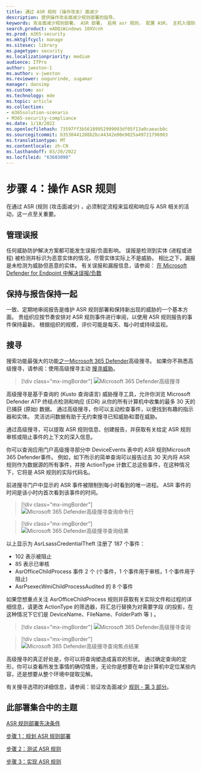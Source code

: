```yaml
---
title: 通过 ASR 规则 (操作攻击) 面减少
description: 提供操作攻击面减少规则部署的指导。
keywords: 攻击面减少规则部署， ASR 部署， 启用 asr 规则， 配置 ASR， 主机入侵防护系统， 保护规则， 反攻击规则， 反攻击， 攻击规则， 感染防护规则， Microsoft Defender for Endpoint， 配置 ASR 规则
search.product: eADQiWindows 10XVcnh
ms.prod: m365-security
ms.mktglfcycl: manage
ms.sitesec: library
ms.pagetype: security
ms.localizationpriority: medium
audience: ITPro
author: jweston-1
ms.author: v-jweston
ms.reviewer: oogunrinde, sugamar
manager: dansimp
ms.custom: asr
ms.technology: mde
ms.topic: article
ms.collection:
- m365solution-scenario
- M365-security-compliance
ms.date: 1/18/2022
ms.openlocfilehash: 73597ff3b56189952999993df05f13a0caeacb0c
ms.sourcegitcommit: b3530441288b2bc44342e00e9025a49721796903
ms.translationtype: MT
ms.contentlocale: zh-CN
ms.lasthandoff: 03/20/2022
ms.locfileid: "63683090"
---
```

# <a name="step-4-operationalize-asr-rules"></a>步骤 4：操作 ASR 规则

在通过 ASR (规则 (攻击面减少) ，必须制定流程来监视和响应与 ASR 相关的活动，这一点至关重要。

## <a name="managing-false-positives"></a>管理误报

任何威胁防护解决方案都可能发生误报/负面影响。 误报是检测到实体 (进程或进程) 被检测并标识为恶意实体的情况，尽管实体实际上不是威胁。 相比之下，漏报是未检测为威胁但恶意的实体。 有关误报和漏报信息，请参阅： [在 Microsoft Defender for Endpoint 中解决误报/负数](defender-endpoint-false-positives-negatives.md)

## <a name="keeping-up-with-reports"></a>保持与报告保持一起

一致、定期地审阅报告是维护 ASR 规则部署和保持新出现的威胁的一个基本方面。 贵组织应按节奏安排对 ASR 规则事件进行审阅，以使用 ASR 规则报告的事件保持最新。 根据组织的规模，评价可能是每天、每小时或持续监视。

## <a name="hunting"></a>搜寻

搜索功能最强大的功能[之一Microsoft 365 Defender](https://security.microsoft.com)高级搜寻。 如果你不熟悉高级搜寻，请参阅：使用高级搜寻主动 [搜寻威胁](/windows/security/threat-protection/microsoft-defender-atp/advanced-hunting-overview)。

> [!div class="mx-imgBorder"]
> ![Microsoft 365 Defender高级搜寻](images/asr-defender365-advanced-hunting2.png)

高级搜寻是基于查询的 (Kusto 查询语言) 威胁搜寻工具，允许你浏览 Microsoft Defender ATP 终结点检测和响应 (EDR) 从你的所有计算机中收集的最多 30 天的已捕获 (原始) 数据。 通过高级搜寻，你可以主动检查事件，以便找到有趣的指示器和实体。 灵活访问数据有助于无约束搜寻已知威胁和潜在威胁。

通过高级搜寻，可以提取 ASR 规则信息、创建报告，并获取有关给定 ASR 规则审核或阻止事件的上下文的深入信息。

 你可以查询应用门户高级搜寻部分中 DeviceEvents 表中的 ASR 规则Microsoft 365 Defender事件。 例如，如下所示的简单查询可以报告过去 30 天内将 ASR 规则作为数据源的所有事件，并按 ActionType 计数汇总这些事件，在这种情况下，它将是 ASR 规则的实际代码名。

前进搜寻门户中显示的 ASR 事件被限制到每小时看到的唯一进程。 ASR 事件的时间是该小时内首次看到该事件的时间。

> [!div class="mx-imgBorder"]
> ![Microsoft 365 Defender高级搜寻查询命令行](images/asr-defender365-advanced-hunting3.png)

> [!div class="mx-imgBorder"]
> ![Microsoft 365 Defender高级搜寻查询结果](images/asr-defender365-advanced-hunting4.png)

以上显示为 AsrLsassCredentialTheft 注册了 187 个事件：

- 102 表示被阻止
- 85 表示已审核
- AsrOfficeChildProcess 事件 2 个 (个事件，1 个事件用于审核，1 个事件用于阻止) 
- AsrPsexecWmiChildProcessAudited 的 8 个事件

如果您想重点关注 AsrOfficeChildProcess 规则并获取有关实际文件和过程的详细信息，请更改 ActionType 的筛选器，将汇总行替换为对需要字段 (的投影，在这种情况下它们是 DeviceName、FileName、FolderPath 等 ) 。

> [!div class="mx-imgBorder"]
> ![Microsoft 365 Defender高级搜寻查询](images/asr-defender365-advanced-hunting4b.png)

> [!div class="mx-imgBorder"]
> ![Microsoft 365 Defender高级搜寻查询焦点结果](images/asr-defender365-advanced-hunting5b.png)

高级搜寻的真正好处是，你可以将查询塑造成喜欢的形状。 通过确定查询的定形，你可以查看所发生事情的确切情景，无论你是想要在单台计算机中定位某些内容，还是想要从整个环境中提取见解。

有关搜寻选项的详细信息，请参阅：验证攻击面减少 [规则 - 第 3 部分](https://techcommunity.microsoft.com/t5/microsoft-defender-for-endpoint/demystifying-attack-surface-reduction-rules-part-3/ba-p/1360968)。

## <a name="topics-in-this-deployment-collection"></a>此部署集合中的主题

[ASR 规则部署先决条件](attack-surface-reduction-rules-deployment.md)

[步骤 1：规划 ASR 规则部署](attack-surface-reduction-rules-deployment-plan.md)

[步骤 2：测试 ASR 规则](attack-surface-reduction-rules-deployment-test.md)

[步骤 3：实现 ASR 规则](attack-surface-reduction-rules-deployment-implement.md)
